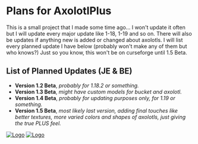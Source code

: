 
# Plans for AxolotlPlus
This is a small project that I made some time ago... I won't update it often but I will update every major update like 1-18, 1-19 and so on. There will also be updates if anything new is added or changed about axolotls. I will list every planned update I have below (probably won't make any of them but who knows?) Just so you know, this won't be on curseforge until 1.5 Beta.




## List of Planned Updates (JE & BE)

- **Version 1.2 Beta**, *probably for 1.18.2 or something.*
- **Version 1.3 Beta**, *might have custom models for bucket and axolotl.* 
- **Version 1.4 Beta**, *probably for updating purposes only, for 1.19 or something.*
- **Version 1.5 Beta**, *most likely last version, adding final touches like better textures, more varied colors and shapes of axolotls, just giving the true PLUS feel.* 


[![Logo](https://preview.redd.it/2at9kooiog781.png?width=150&format=png&auto=webp&s=21cacc250116158c13296a83ae074a90a5e81fa0)](https://github.com/ZachyFrackyStudios)       [![Logo](https://preview.redd.it/ethwwjoiog781.png?width=150&format=png&auto=webp&s=167cf215fd02e292d097179783587f977a14e0f8)](https://www.minecraft.net/en-us)

